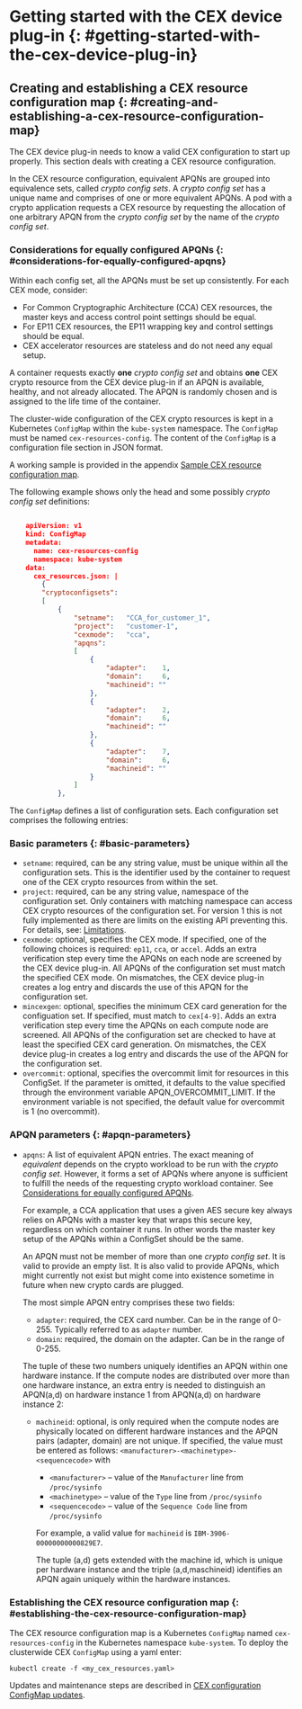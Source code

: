 # Getting started with the CEX device plug-in {: #getting-started-with-the-cex-device-plug-in}

## Creating and establishing a CEX resource configuration map {: #creating-and-establishing-a-cex-resource-configuration-map}

The CEX device plug-in needs to know a valid CEX configuration to start up properly. This section deals with creating a CEX resource configuration.

In the CEX resource configuration, equivalent APQNs are grouped into equivalence sets, called *crypto config sets*. A *crypto config set* has a unique name and comprises of one or more equivalent APQNs. A pod with a crypto application requests a CEX resource by requesting the allocation of one arbitrary APQN from the *crypto config set* by the name of the *crypto config set*.
<!-- ?? from/by ?? -->

### Considerations for equally configured APQNs {: #considerations-for-equally-configured-apqns}

Within each config set, all the APQNs must be set up consistently.
For each CEX mode, consider:
- For Common Cryptographic Architecture (CCA) CEX resources, the
  master keys and access control point settings should be equal.
- For EP11 CEX resources, the EP11 wrapping key and control settings should be equal.
- CEX accelerator resources are stateless and do not need any equal setup.

A container requests exactly **one** *crypto config set* and obtains **one** CEX crypto resource from the CEX device plug-in if an APQN is available, healthy, and not already allocated. The APQN is randomly chosen and is assigned to the life time of the container.

The cluster-wide configuration of the CEX crypto resources is kept in a Kubernetes `ConfigMap` within the `kube-system` namespace. The `ConfigMap` must be named `cex-resources-config`. The content of the `ConfigMap` is a configuration file section in JSON format.

A working sample is provided in the appendix [Sample CEX resource configuration map](appendix.md#sample-cex-resource-configuration-map).

The following example shows only the head and some possibly *crypto config set* definitions:

~~~json

    apiVersion: v1
    kind: ConfigMap
    metadata:
      name: cex-resources-config
      namespace: kube-system
    data:
      cex_resources.json: |
        {
        "cryptoconfigsets":
        [
            {
                "setname":   "CCA_for_customer_1",
                "project":   "customer-1",
                "cexmode":   "cca",
                "apqns":
                [
                    {
                        "adapter":    1,
                        "domain":     6,
                        "machineid": ""
                    },
                    {
                        "adapter":    2,
                        "domain":     6,
                        "machineid": ""
                    },
                    {
                        "adapter":    7,
                        "domain":     6,
                        "machineid": ""
                    }
                ]
            },
~~~

The `ConfigMap` defines a list of configuration sets. Each configuration
set comprises the following entries:

### Basic parameters {: #basic-parameters}

- `setname`: required, can be any string value, must be unique within
  all the configuration sets. This is the identifier used by the
  container to request one of the CEX crypto resources from within the
  set.
- `project`: required, can be any string value, namespace of the
  configuration set. Only containers with matching namespace can
  access CEX crypto resources of the configuration set. For version 1
  this is not fully implemented as there are limits on the existing
  API preventing this. For details, see: [Limitations](technical_concepts_limitations.md#limitations).
- `cexmode`: optional, specifies the CEX mode. If specified, one of the
  following choices is required: `ep11`, `cca`, or `accel`.
  Adds an extra verification step every time the APQNs on each node are screened
  by the CEX device plug-in. All APQNs of the configuration set must match the
  specified CEX mode. On mismatches, the CEX device plug-in creates a log entry
  and discards the use of this APQN for the configuration set.
- `mincexgen`: optional, specifies the minimum CEX card generation for the
  configuation set. If specified, must match to `cex[4-9]`.
  Adds an extra verification step every time the APQNs on each compute node are
  screened. All APQNs of the configuration set are checked to have at least the
  specified CEX card generation. On mismatches, the CEX device plug-in creates a
  log entry and discards the use of the APQN for the configuration set.
- `overcommit`: optional, specifies the overcommit limit for resources in
  this ConfigSet. If the parameter is omitted, it defaults to the value
  specified through the environment variable APQN_OVERCOMMIT_LIMIT. If the environment
  variable is not specified, the default value for overcommit is 1 (no overcommit).

### APQN parameters {: #apqn-parameters}

* `apqns`: A list of equivalent APQN entries. The exact meaning of *equivalent* depends on the crypto workload to be run with the *crypto config set*. However, it forms a set of APQNs where anyone is sufficient to fulfill the needs of the requesting crypto workload container. See
  [Considerations for equally configured APQNs](#considerations-for-equally-configured-apqns).

  For example, a CCA application that uses a given AES secure key always relies on APQNs with a master key that wraps this secure key,
  regardless on which container it runs. In other words the master key setup of the APQNs within a ConfigSet should be the same.

  <!-- RB: to be discussed delete first sentence An APQN ... config set. -->
  An APQN must not be member of more than one *crypto config set*. It is valid to provide an empty list.
  It is also valid to provide APQNs, which might currently not exist but might come into existence sometime in future when new crypto cards are plugged.

  The most simple APQN entry comprises these two fields:
  - `adapter`: required, the CEX card number. Can be in the range of 0-255.
    Typically referred to as `adapter` number.
  - `domain`: required, the domain on the adapter. Can be in the range of 0-255.

  The tuple of these two numbers uniquely identifies an APQN within one hardware
  instance. If the compute nodes are distributed over more than one hardware
  instance, an extra entry is needed to distinguish an APQN(a,d) on hardware
  instance 1 from APQN(a,d) on hardware instance 2:

  - `machineid`: optional, is only required when the compute nodes are
    physically located on different hardware instances and the APQN pairs
    (adapter, domain) are not unique. If specified, the value must be entered as
    follows:
    `<manufacturer>-<machinetype>-<sequencecode>`
    with
    - `<manufacturer>` – value of the `Manufacturer` line from `/proc/sysinfo`
    - `<machinetype>` – value of the `Type` line from `/proc/sysinfo`
    - `<sequencecode>` – value of the `Sequence Code` line from `/proc/sysinfo`

    For example, a valid value for `machineid` is `IBM-3906-00000000000829E7`.

    The tuple (a,d) gets extended with the machine id, which is unique per hardware instance and the triple (a,d,maschineid) identifies an APQN again uniquely within the hardware instances.

<!-- BEGIN - Commented out. This is stuff for future development
  Instead of the `adapter` field a `serialnr` field can be specified:
  + `serialnr`: specifies the serial number of the crypto card as listed in
    the respective sysfs file `/sys/devices/ap/cardxx/serialnr`.
    For example, `93AABEET` is a valid serial number string. The serial number
    of a CEX crypto card is unique world-wide.
    A `domain` value is required to identify an APQN using (serialnr,domain).
    xxx an explanation of how to obtain the serial number for a card should
    be here also - TKE ? sysfs  -->

<!--### Alternative options to identify APQNs {: #alternative-options-to-identify-apqns}
Alternatively APQNs can be identified based on the CEX mode. You can use them
instead of specifying `apqn`.
- `ccaaesmkvp`: specifies the CCA AES master key verification pattern against
  which all APQNs on all the compute nodes are matched. This hexadecimal value
  is listed for each CCA queue `xx.yyyy` in the
  respective sysfs file `/sys/devices/ap/cardxx/xx.yyyy/mkvps` in the
   `AES CUR` line.  For example, `0xb072bc5c245aac8a` is a valid value.
  TODO for v1.1 !!!
- `ep11wkvp`: specifies the EP11 master wrapping key verification pattern
  against which all APQNs on all the compute nodes are matched. This hexadecimal value
  is listed for each EP11 queue `xx.yyyy` in the
  respective sysfs file `/sys/devices/ap/cardxx/xx.yyyy/mkvps` in the `WK CUR`
  line. For example,
  `0xef490ddfce10b330b86cfe6db2ae2db98d65e8c19d9cb7a1b378dec93e398eb0` is a valid value.
  TODO for v1.1 !!! -->

<!-- RB: to be discussed
An APQN must not be member of more than one crypto config set.  In the absense of any other
parameters (like cexmode and mincexgen) that means an APQN identifier must not be a member
of more than one crypto config set. If an APQN identifier is a member of more than one crypto
config set, then each set must contain additional paramerters such that only one crypto
config set declares a valid APQN with said APQN identifier (e.g. each crypto config set
including APQN identifier (1,1) has a different cexmode).
Note, version 1 will enforce that no APQN identifier is a memeber of more than one crypto config set.
-->

### Establishing the CEX resource configuration map {: #establishing-the-cex-resource-configuration-map}

The CEX resource configuration map is a Kubernetes `ConfigMap` named `cex-resources-config` in the Kubernetes namespace `kube-system`. To deploy the clusterwide CEX `ConfigMap` using a yaml enter:

    kubectl create -f <my_cex_resources.yaml>

Updates and maintenance steps are described in [CEX configuration ConfigMap updates](technical_concepts_limitations.md#cex-configuration-configmap-updates).
